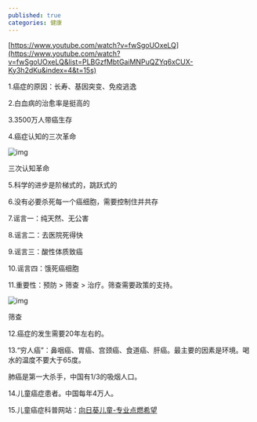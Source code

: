 ```yaml
---
published: true
categories: 健康
---
```

[https://www.youtube.com/watch?v=fwSgoUOxeLQ](https://www.youtube.com/watch?v=fwSgoUOxeLQ&list=PLBGzfMbtGaiMNPuQZYq6xCUX-Ky3h2dKu&index=4&t=15s)

1.癌症的原因：长寿、基因突变、免疫逃逸

2.白血病的治愈率是挺高的

3.3500万人带癌生存

4.癌症认知的三次革命

![img](https://pic1.zhimg.com/80/v2-7af288e9e5e27ab1e97243dc7e106e93_720w.png?source=d16d100b)





三次认知革命

5.科学的进步是阶梯式的，跳跃式的

6.没有必要杀死每一个癌细胞，需要控制住并共存

7.谣言一：纯天然、无公害

8.谣言二：去医院死得快

9.谣言三：酸性体质致癌

10.谣言四：饿死癌细胞

11.重要性：预防 > 筛查 > 治疗。筛查需要政策的支持。

![img](https://pic1.zhimg.com/80/v2-e636579e2ab17910bb3c2c6ed23ff223_720w.png?source=d16d100b)





筛查

12.癌症的发生需要20年左右的。

13.“穷人癌”：鼻咽癌、胃癌、宫颈癌、食道癌、肝癌。最主要的因素是环境。喝水的温度不要大于65度。

肺癌是第一大杀手，中国有1/3的吸烟人口。

14.儿童癌症患者。中国每年4万人。

15.儿童癌症科普网站：[向日葵儿童-专业点燃希望](https://www.curekids.cn/)